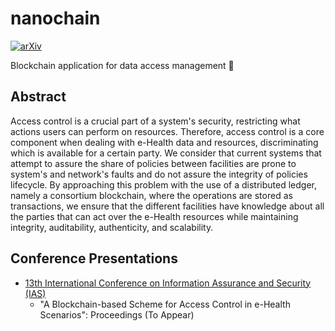 # nanochain

[![arXiv](https://img.shields.io/badge/arXiv-1805.12267-red.svg)](https://arxiv.org/abs/1805.12267) 

Blockchain application for data access management 🔐



## Abstract

Access control is a crucial part of a system's security, restricting what actions users can perform on resources. Therefore, access control is a core component when dealing with e-Health data and resources, discriminating which is available for a certain party. We consider that current systems that attempt to assure the share of policies between facilities are prone to system's and network's faults and do not assure the integrity of policies lifecycle. By approaching this problem with the use of a distributed ledger, namely a consortium blockchain, where the operations are stored as transactions, we ensure that the different facilities have knowledge about all the parties that can act over the e-Health resources while maintaining integrity, auditability, authenticity, and scalability. 

## Conference Presentations

- [13th International Conference on Information Assurance and Security (IAS)](http://www.mirlabs.net/ias18/)
  - "A Blockchain-based Scheme for Access Control in e-Health Scenarios": Proceedings (To Appear)
